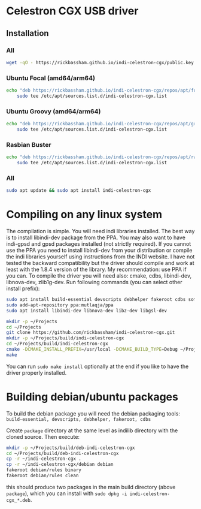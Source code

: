 # Celestron CGX USB driver

## Installation

### All

```bash
wget -qO - https://rickbassham.github.io/indi-celestron-cgx/public.key | sudo apt-key add -
```

### Ubuntu Focal (amd64/arm64)

```bash
echo "deb https://rickbassham.github.io/indi-celestron-cgx/repos/apt/focal focal main" | \
    sudo tee /etc/apt/sources.list.d/indi-celestron-cgx.list
```

### Ubuntu Groovy (amd64/arm64)

```bash
echo "deb https://rickbassham.github.io/indi-celestron-cgx/repos/apt/groovy groovy main" | \
    sudo tee /etc/apt/sources.list.d/indi-celestron-cgx.list
```

### Rasbian Buster

```bash
echo "deb https://rickbassham.github.io/indi-celestron-cgx/repos/apt/raspbian buster main" | \
    sudo tee /etc/apt/sources.list.d/indi-celestron-cgx.list
```

### All

```bash
sudo apt update && sudo apt install indi-celestron-cgx
```

Compiling on any linux system
=============================

The compilation is simple. You will need indi libraries installed. The best way
is to install libindi-dev package from the PPA. You may also want to have
indi-gpsd and gpsd packages installed (not strictly required). If you cannot use
the PPA you need to install libindi-dev from your distribution or compile the
indi libraries yourself using instructions from the INDI website. I have not
tested the backward compatibility but the driver should compile and work at
least with the 1.8.4 version of the library. My recommendation: use PPA if you
can. To compile the driver you will need also: cmake, cdbs, libindi-dev,
libnova-dev, zlib1g-dev. Run following commands (you can select other install
prefix):

```sh
sudo apt install build-essential devscripts debhelper fakeroot cdbs software-properties-common cmake
sudo add-apt-repository ppa:mutlaqja/ppa
sudo apt install libindi-dev libnova-dev libz-dev libgsl-dev
```

```sh
mkdir -p ~/Projects
cd ~/Projects
git clone https://github.com/rickbassham/indi-celestron-cgx.git
mkdir -p ~/Projects/build/indi-celestron-cgx
cd ~/Projects/build/indi-celestron-cgx
cmake -DCMAKE_INSTALL_PREFIX=/usr/local -DCMAKE_BUILD_TYPE=Debug ~/Projects/indi-celestron-cgx
make
```
You can run `sudo make install` optionally at the end if you like to have the driver
properly installed.

Building debian/ubuntu packages
===============================

To build the debian package you will need the debian packaging tools:
`build-essential, devscripts, debhelper, fakeroot, cdbs`

Create `package` directory at the same level as indilib directory with the
cloned source. Then execute:

```sh
mkdir -p ~/Projects/build/deb-indi-celestron-cgx
cd ~/Projects/build/deb-indi-celestron-cgx
cp -r ~/indi-celestron-cgx .
cp -r ~/indi-celestron-cgx/debian debian
fakeroot debian/rules binary
fakeroot debian/rules clean
```
this should produce two packages in the main build directory (above `package`),
which you can install with `sudo dpkg -i indi-celestron-cgx_*.deb`.

